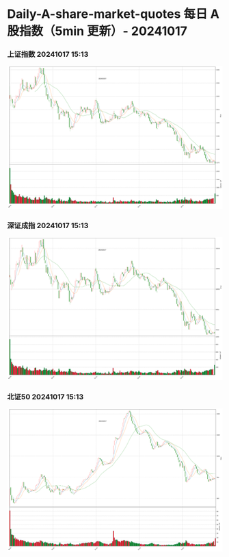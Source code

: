 
# Daily-A-share-market-quotes 每日 A 股指数（5min 更新）- 20241017

### 上证指数 20241017 15:13
![](./fig/2024/10/20241017-sh000001.png)

### 深证成指 20241017 15:13
![](./fig/2024/10/20241017-sz399001.png)

### 北证50 20241017 15:13
![](./fig/2024/10/20241017-bj899050.png)

